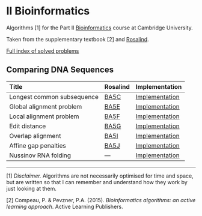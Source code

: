 # II Bioinformatics

Algorithms [1] for the Part II [Bioinformatics](https://www.cl.cam.ac.uk/teaching/1920/Bioinfo/) course at Cambridge University.

Taken from the supplementary textbook [2] and [Rosalind](http://rosalind.info/problems/list-view/?location=bioinformatics-textbook-track).

[Full index of solved problems](https://github.com/kamilest/cst-ii-bioinformatics/blob/master/rosalind_index.md)

## Comparing DNA Sequences
| Title | Rosalind | Implementation
|:--|:--|:--|
Longest common subsequence | [BA5C](http://rosalind.info/problems/ba5c/)| [Implementation](https://github.com/kamilest/cst-ii-bioinformatics/blob/master/problems/BA5C/ba5c.py)
Global alignment problem | [BA5E](http://rosalind.info/problems/ba5e/)|[Implementation](https://github.com/kamilest/cst-ii-bioinformatics/blob/master/problems/BA5E/ba5e.py)
Local alignment problem | [BA5F](http://rosalind.info/problems/ba5f/)| [Implementation](https://github.com/kamilest/cst-ii-bioinformatics/blob/master/problems/BA5F/ba5f.py)
Edit distance | [BA5G](http://rosalind.info/problems/ba5g/)| [Implementation](https://github.com/kamilest/cst-ii-bioinformatics/blob/master/problems/BA5G/ba5g.py)
Overlap alignment | [BA5I](http://rosalind.info/problems/ba5i/)| [Implementation](https://github.com/kamilest/cst-ii-bioinformatics/blob/master/problems/BA5I/ba5i.py)
Affine gap penalties| [BA5J](http://rosalind.info/problems/ba5j/)| [Implementation](https://github.com/kamilest/cst-ii-bioinformatics/blob/master/problems/BA5J/ba5j.py)
Nussinov RNA folding | — | [Implementation](https://github.com/kamilest/cst-ii-bioinformatics/blob/master/problems/nussinov/nussinov.py)

--------------
[1] *Disclaimer.* Algorithms are not necessarily optimised for time and space, but are written so that I can remember and understand how they work by just looking at them.

[2] Compeau, P. & Pevzner, P.A. (2015). *Bioinformatics algorithms: an active learning approach*. Active Learning Publishers.
